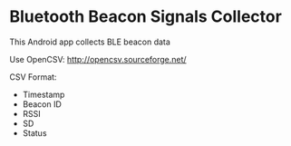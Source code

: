# Bluetooth Beacon Signals Collector
This Android app collects BLE beacon data


Use OpenCSV: http://opencsv.sourceforge.net/


CSV Format: 


* Timestamp
* Beacon ID
* RSSI
* SD
* Status 
